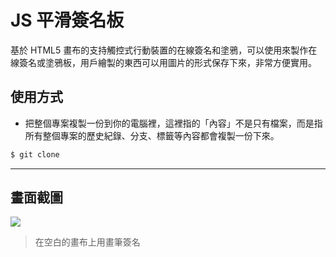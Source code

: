 # JS 平滑簽名板

基於 HTML5 畫布的支持觸控式行動裝置的在線簽名和塗鴉，可以使用來製作在線簽名或塗鴉板，用戶繪製的東西可以用圖片的形式保存下來，非常方便實用。

## 使用方式
- 把整個專案複製一份到你的電腦裡，這裡指的「內容」不是只有檔案，而是指所有整個專案的歷史紀錄、分支、標籤等內容都會複製一份下來。
```sh
$ git clone
```

----

## 畫面截圖
![](https://i.imgur.com/SmDMnvM.gif)
> 在空白的畫布上用畫筆簽名
